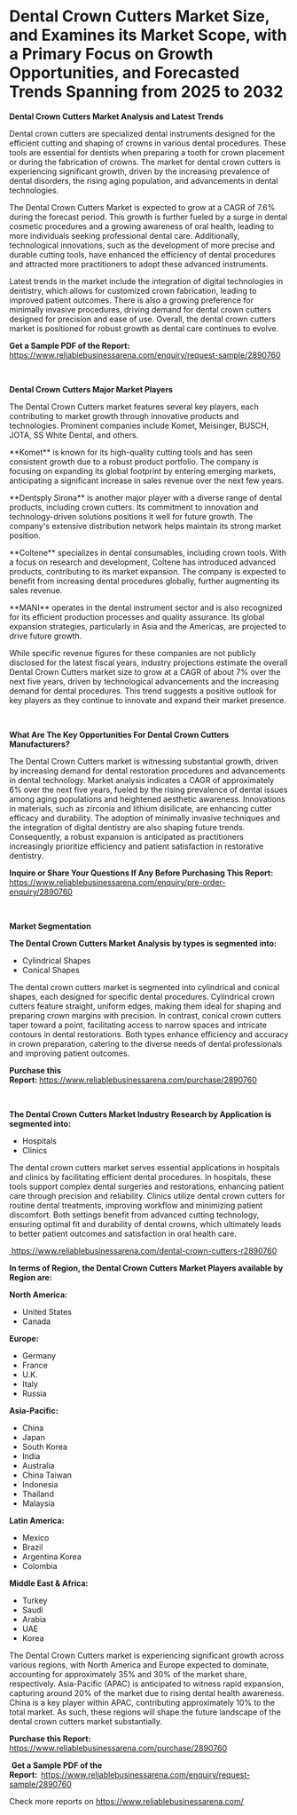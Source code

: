 <p><h1>Dental Crown Cutters Market Size, and Examines its Market Scope, with a Primary Focus on Growth Opportunities, and Forecasted Trends Spanning from 2025 to 2032</h1></p><p><strong>Dental Crown Cutters Market Analysis and Latest Trends</strong></p>
<p><p>Dental crown cutters are specialized dental instruments designed for the efficient cutting and shaping of crowns in various dental procedures. These tools are essential for dentists when preparing a tooth for crown placement or during the fabrication of crowns. The market for dental crown cutters is experiencing significant growth, driven by the increasing prevalence of dental disorders, the rising aging population, and advancements in dental technologies.</p><p>The Dental Crown Cutters Market is expected to grow at a CAGR of 7.6% during the forecast period. This growth is further fueled by a surge in dental cosmetic procedures and a growing awareness of oral health, leading to more individuals seeking professional dental care. Additionally, technological innovations, such as the development of more precise and durable cutting tools, have enhanced the efficiency of dental procedures and attracted more practitioners to adopt these advanced instruments.</p><p>Latest trends in the market include the integration of digital technologies in dentistry, which allows for customized crown fabrication, leading to improved patient outcomes. There is also a growing preference for minimally invasive procedures, driving demand for dental crown cutters designed for precision and ease of use. Overall, the dental crown cutters market is positioned for robust growth as dental care continues to evolve.</p></p>
<p><strong>Get a Sample PDF of the Report:&nbsp;</strong> <a href="https://www.reliablebusinessarena.com/enquiry/request-sample/2890760?utm_campaign=3055&utm_medium=2&utm_source=Github&utm_content=ia&utm_term=14032025&utm_id=dental-crown-cutters">https://www.reliablebusinessarena.com/enquiry/request-sample/2890760</a></p>
<p>&nbsp;</p>
<p><strong>Dental Crown Cutters Major Market Players</strong></p>
<p><p>The Dental Crown Cutters market features several key players, each contributing to market growth through innovative products and technologies. Prominent companies include Komet, Meisinger, BUSCH, JOTA, SS White Dental, and others.</p><p>**Komet** is known for its high-quality cutting tools and has seen consistent growth due to a robust product portfolio. The company is focusing on expanding its global footprint by entering emerging markets, anticipating a significant increase in sales revenue over the next few years.</p><p>**Dentsply Sirona** is another major player with a diverse range of dental products, including crown cutters. Its commitment to innovation and technology-driven solutions positions it well for future growth. The company's extensive distribution network helps maintain its strong market position.</p><p>**Coltene** specializes in dental consumables, including crown tools. With a focus on research and development, Coltene has introduced advanced products, contributing to its market expansion. The company is expected to benefit from increasing dental procedures globally, further augmenting its sales revenue.</p><p>**MANI** operates in the dental instrument sector and is also recognized for its efficient production processes and quality assurance. Its global expansion strategies, particularly in Asia and the Americas, are projected to drive future growth.</p><p>While specific revenue figures for these companies are not publicly disclosed for the latest fiscal years, industry projections estimate the overall Dental Crown Cutters market size to grow at a CAGR of about 7% over the next five years, driven by technological advancements and the increasing demand for dental procedures. This trend suggests a positive outlook for key players as they continue to innovate and expand their market presence.</p></p>
<p>&nbsp;</p>
<p><strong>What Are The Key Opportunities For Dental Crown Cutters Manufacturers?</strong></p>
<p><p>The Dental Crown Cutters market is witnessing substantial growth, driven by increasing demand for dental restoration procedures and advancements in dental technology. Market analysis indicates a CAGR of approximately 6% over the next five years, fueled by the rising prevalence of dental issues among aging populations and heightened aesthetic awareness. Innovations in materials, such as zirconia and lithium disilicate, are enhancing cutter efficacy and durability. The adoption of minimally invasive techniques and the integration of digital dentistry are also shaping future trends. Consequently, a robust expansion is anticipated as practitioners increasingly prioritize efficiency and patient satisfaction in restorative dentistry.</p></p>
<p><strong>Inquire or Share Your Questions If Any Before Purchasing This Report:</strong> <a href="https://www.reliablebusinessarena.com/enquiry/pre-order-enquiry/2890760?utm_campaign=3055&utm_medium=2&utm_source=Github&utm_content=ia&utm_term=14032025&utm_id=dental-crown-cutters">https://www.reliablebusinessarena.com/enquiry/pre-order-enquiry/2890760</a></p>
<p>&nbsp;</p>
<p><strong>Market Segmentation</strong></p>
<p><strong>The Dental Crown Cutters Market Analysis by types is segmented into:</strong></p>
<p><ul><li>Cylindrical Shapes</li><li>Conical Shapes</li></ul></p>
<p><p>The dental crown cutters market is segmented into cylindrical and conical shapes, each designed for specific dental procedures. Cylindrical crown cutters feature straight, uniform edges, making them ideal for shaping and preparing crown margins with precision. In contrast, conical crown cutters taper toward a point, facilitating access to narrow spaces and intricate contours in dental restorations. Both types enhance efficiency and accuracy in crown preparation, catering to the diverse needs of dental professionals and improving patient outcomes.</p></p>
<p><strong>Purchase this Report:&nbsp;</strong><a href="https://www.reliablebusinessarena.com/purchase/2890760?utm_campaign=3055&utm_medium=2&utm_source=Github&utm_content=ia&utm_term=14032025&utm_id=dental-crown-cutters">https://www.reliablebusinessarena.com/purchase/2890760</a></p>
<p>&nbsp;</p>
<p><strong>The Dental Crown Cutters Market Industry Research by Application is segmented into:</strong></p>
<p><ul><li>Hospitals</li><li>Clinics</li></ul></p>
<p><p>The dental crown cutters market serves essential applications in hospitals and clinics by facilitating efficient dental procedures. In hospitals, these tools support complex dental surgeries and restorations, enhancing patient care through precision and reliability. Clinics utilize dental crown cutters for routine dental treatments, improving workflow and minimizing patient discomfort. Both settings benefit from advanced cutting technology, ensuring optimal fit and durability of dental crowns, which ultimately leads to better patient outcomes and satisfaction in oral health care.</p></p>
<p><a href="https://www.reliablebusinessarena.com/dental-crown-cutters-r2890760?utm_campaign=3055&utm_medium=2&utm_source=Github&utm_content=ia&utm_term=14032025&utm_id=dental-crown-cutters">&nbsp;https://www.reliablebusinessarena.com/dental-crown-cutters-r2890760</a></p>
<p><strong>In terms of Region, the Dental Crown Cutters Market Players available by Region are:</strong></p>
<p>
    <p> <strong> North America: </strong>
        <ul>
            <li>United States</li>
            <li>Canada</li>
        </ul>
        </p> 
    <p> <strong> Europe: </strong>
        <ul>
            <li>Germany</li>
            <li>France</li>
            <li>U.K.</li>
            <li>Italy</li>
            <li>Russia</li>
        </ul>
        </p> 
    <p> <strong> Asia-Pacific: </strong>
        <ul>
            <li>China</li>
            <li>Japan</li>
            <li>South Korea</li>
            <li>India</li>
            <li>Australia</li>
            <li>China Taiwan</li>
            <li>Indonesia</li>
            <li>Thailand</li>
            <li>Malaysia</li>
        </ul>
        </p> 
    <p> <strong> Latin America: </strong>
        <ul>
            <li>Mexico</li>
            <li>Brazil</li>
            <li>Argentina Korea</li>
            <li>Colombia</li>
        </ul>
        </p> 
    <p> <strong> Middle East & Africa: </strong>
        <ul>
            <li>Turkey</li>
            <li>Saudi</li>
            <li>Arabia</li>
            <li>UAE</li>
            <li>Korea</li>
        </ul>
    </p>
    </p>
<p><p>The Dental Crown Cutters market is experiencing significant growth across various regions, with North America and Europe expected to dominate, accounting for approximately 35% and 30% of the market share, respectively. Asia-Pacific (APAC) is anticipated to witness rapid expansion, capturing around 20% of the market due to rising dental health awareness. China is a key player within APAC, contributing approximately 10% to the total market. As such, these regions will shape the future landscape of the dental crown cutters market substantially.</p></p>
<p><strong>Purchase this Report: </strong><a href="https://www.reliablebusinessarena.com/purchase/2890760?utm_campaign=3055&utm_medium=2&utm_source=Github&utm_content=ia&utm_term=14032025&utm_id=dental-crown-cutters">https://www.reliablebusinessarena.com/purchase/2890760</a></p>
<p>&nbsp;<strong>Get a Sample PDF of the Report:&nbsp;&nbsp;</strong><a href="https://www.reliablebusinessarena.com/enquiry/request-sample/2890760?utm_campaign=3055&utm_medium=2&utm_source=Github&utm_content=ia&utm_term=14032025&utm_id=dental-crown-cutters">https://www.reliablebusinessarena.com/enquiry/request-sample/2890760</a></p>
<p><strong></strong></p>
<p>Check more reports on <a href="https://www.reliablebusinessarena.com/?utm_campaign=3055&utm_medium=2&utm_source=Github&utm_content=ia&utm_term=14032025&utm_id=dental-crown-cutters">https://www.reliablebusinessarena.com/</a></p>